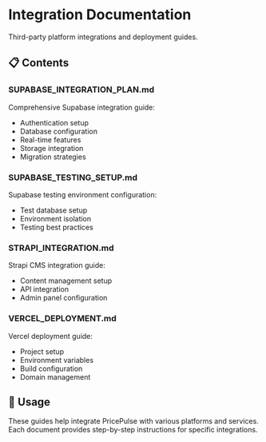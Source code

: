 # Integration Documentation

Third-party platform integrations and deployment guides.

## 📋 Contents

### **SUPABASE_INTEGRATION_PLAN.md**
Comprehensive Supabase integration guide:
- Authentication setup
- Database configuration
- Real-time features
- Storage integration
- Migration strategies

### **SUPABASE_TESTING_SETUP.md**
Supabase testing environment configuration:
- Test database setup
- Environment isolation
- Testing best practices

### **STRAPI_INTEGRATION.md**
Strapi CMS integration guide:
- Content management setup
- API integration
- Admin panel configuration

### **VERCEL_DEPLOYMENT.md**
Vercel deployment guide:
- Project setup
- Environment variables
- Build configuration
- Domain management

## 🎯 Usage

These guides help integrate PricePulse with various platforms and services. Each document provides step-by-step instructions for specific integrations.
